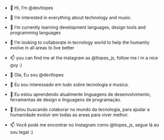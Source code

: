 - 👋 Hi, I’m @devtlopes
- 👀 I’m interested in everything about technology and music.
- 🌱 I’m currently learning development languages, design tools and programming languages
- 💞️ I’m looking to collaborate in tecnology world to help the humanity evolve in all areas to live better
- 📫 you can find me at the instagram as @tlopes_js, follow me i´m a nice guy :)

- 👋 Ola, Eu sou @devtlopes
- 👀 Eu sou interessado em tudo sobre tecnologia e musica.
- 🌱 Eu estou aprendendo atualmente linguagens de desenvolvimento, ferramentas de design e linguagens de programação.
- 💞️ Estou buscando colaborar no mundo da tecnologia, para ajudar a humanidade evoluir em todas as areas para viver melhor.
- 📫 Você pode me encontrar no Instagram como @tlopes_js, segue lá eu sou legal :)


<!---
devtlopes/devtlopes is a ✨ special ✨ repository because its `README.md` (this file) appears on your GitHub profile.
You can click the Preview link to take a look at your changes.
--->
